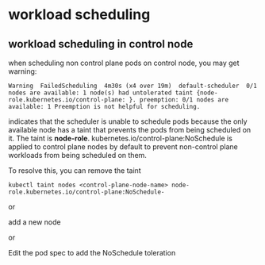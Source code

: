 # workload scheduling

## workload scheduling in control node

when scheduling non control plane pods on control node, you may get warning:

`Warning  FailedScheduling  4m30s (x4 over 19m)  default-scheduler  0/1 nodes are available: 1 node(s) had untolerated taint {node-role.kubernetes.io/control-plane: }. preemption: 0/1 nodes are available: 1 Preemption is not helpful for scheduling.`

indicates that the scheduler is unable to schedule pods because the only available node has a taint that prevents the pods from being scheduled on it.
The taint is **node-role**. 
kubernetes.io/control-plane:NoSchedule is applied to control plane nodes by default to prevent non-control plane workloads from being scheduled on them.

To resolve this, you can remove the taint

`kubectl taint nodes <control-plane-node-name> node-role.kubernetes.io/control-plane:NoSchedule-`

or

add a new node

or

Edit the pod spec to add the NoSchedule toleration
